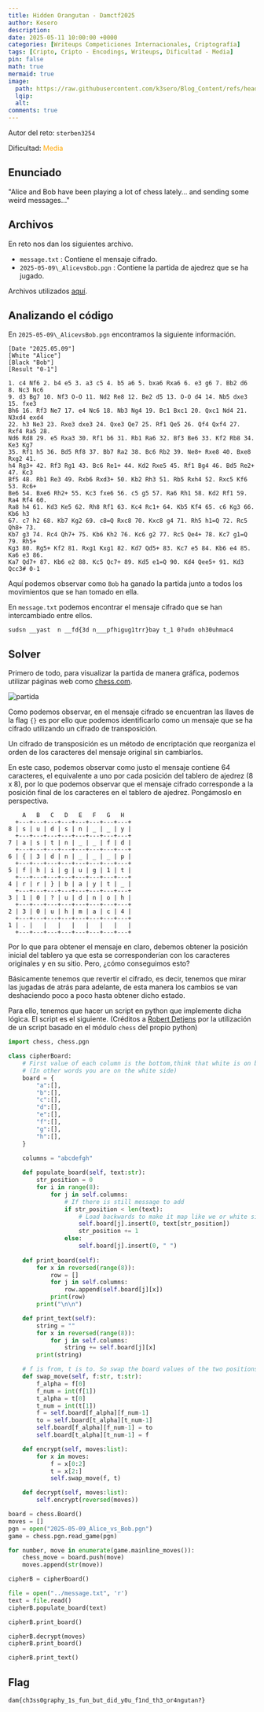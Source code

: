 ```yaml
---
title: Hidden Orangutan - Damctf2025
author: Kesero
description: 
date: 2025-05-11 10:00:00 +0000
categories: [Writeups Competiciones Internacionales, Criptografía]
tags: [Cripto, Cripto - Encodings, Writeups, Dificultad - Media]
pin: false
math: true
mermaid: true
image:
  path: https://raw.githubusercontent.com/k3sero/Blog_Content/refs/heads/main/Competiciones_Internacionales_Writeups/2025/Damctf2025/Cripto/Hidden%20Orangutan/img/4.png
  lqip: 
  alt: 
comments: true
---
```




Autor del reto: `sterben3254`

Dificultad: <font color=orange>Media</font>

## Enunciado

"Alice and Bob have been playing a lot of chess lately... and sending some weird messages..."

## Archivos

En reto nos dan los siguientes archivo.

- `message.txt` : Contiene el mensaje cifrado.
- `2025-05-09\_AlicevsBob.pgn` : Contiene la partida de ajedrez que se ha jugado.

Archivos utilizados [aquí](https://raw.githubusercontent.com/k3sero/Blog_Content/refs/heads/main/Competiciones_Internacionales_Writeups/2025/Damctf2025/Cripto/Hidden%20Orangutan/img/4.png).

## Analizando el código

En `2025-05-09\_AlicevsBob.pgn` encontramos la siguiente información.

```
[Date "2025.05.09"]
[White "Alice"]
[Black "Bob"]
[Result "0-1"]

1. c4 Nf6 2. b4 e5 3. a3 c5 4. b5 a6 5. bxa6 Rxa6 6. e3 g6 7. Bb2 d6 8. Nc3 Nc6
9. d3 Bg7 10. Nf3 O-O 11. Nd2 Re8 12. Be2 d5 13. O-O d4 14. Nb5 dxe3 15. fxe3
Bh6 16. Rf3 Ne7 17. e4 Nc6 18. Nb3 Ng4 19. Bc1 Bxc1 20. Qxc1 Nd4 21. N3xd4 exd4
22. h3 Ne3 23. Rxe3 dxe3 24. Qxe3 Qe7 25. Rf1 Qe5 26. Qf4 Qxf4 27. Rxf4 Ra5 28.
Nd6 Rd8 29. e5 Rxa3 30. Rf1 b6 31. Rb1 Ra6 32. Bf3 Be6 33. Kf2 Rb8 34. Ke3 Kg7
35. Rf1 h5 36. Bd5 Rf8 37. Bb7 Ra2 38. Bc6 Rb2 39. Ne8+ Rxe8 40. Bxe8 Rxg2 41.
h4 Rg3+ 42. Rf3 Rg1 43. Bc6 Re1+ 44. Kd2 Rxe5 45. Rf1 Bg4 46. Bd5 Re2+ 47. Kc3
Bf5 48. Rb1 Re3 49. Rxb6 Rxd3+ 50. Kb2 Rh3 51. Rb5 Rxh4 52. Rxc5 Kf6 53. Rc6+
Be6 54. Bxe6 Rh2+ 55. Kc3 fxe6 56. c5 g5 57. Ra6 Rh1 58. Kd2 Rf1 59. Ra4 Rf4 60.
Ra8 h4 61. Kd3 Ke5 62. Rh8 Rf1 63. Kc4 Rc1+ 64. Kb5 Kf4 65. c6 Kg3 66. Kb6 h3
67. c7 h2 68. Kb7 Kg2 69. c8=Q Rxc8 70. Kxc8 g4 71. Rh5 h1=Q 72. Rc5 Qh8+ 73.
Kb7 g3 74. Rc4 Qh7+ 75. Kb6 Kh2 76. Kc6 g2 77. Rc5 Qe4+ 78. Kc7 g1=Q 79. Rh5+
Kg3 80. Rg5+ Kf2 81. Rxg1 Kxg1 82. Kd7 Qd5+ 83. Kc7 e5 84. Kb6 e4 85. Ka6 e3 86.
Ka7 Qd7+ 87. Kb6 e2 88. Kc5 Qc7+ 89. Kd5 e1=Q 90. Kd4 Qee5+ 91. Kd3 Qcc3# 0-1
```

Aquí podemos observar como `Bob` ha ganado la partida junto a todos los movimientos que se han tomado en ella.

En `message.txt` podemos encontrar el mensaje cifrado que se han intercambiado entre ellos.

```
sudsn __yast  n __fd{3d n___pfhigug1trr}bay t_1 0?udn oh30uhmac4
```

## Solver

Primero de todo, para visualizar la partida de manera gráfica, podemos utilizar páginas web como [chess.com](https://www.chess.com/es/analysis?tab=analysis).

![partida](https://raw.githubusercontent.com/k3sero/Blog_Content/refs/heads/main/Competiciones_Internacionales_Writeups/2025/Damctf2025/Cripto/Hidden%20Orangutan/img/partida.png)

Como podemos observar, en el mensaje cifrado se encuentran las llaves de la flag `{}` es por ello que podemos identificarlo como un mensaje que se ha cifrado utilizando un cifrado de transposición.

Un cifrado de transposición es un método de encriptación que reorganiza el orden de los caracteres del mensaje original sin cambiarlos.

En este caso, podemos observar como justo el mensaje contiene 64 caracteres, el equivalente a uno por cada posición del tablero de ajedrez (8 x 8), por lo que podemos observar que el mensaje cifrado corresponde a la posición final de los caracteres en el tablero de ajedrez. Pongámoslo en perspectiva.

```
    A   B   C   D   E   F   G   H
  +---+---+---+---+---+---+---+---+
8 | s | u | d | s | n | _ | _ | y |
  +---+---+---+---+---+---+---+---+
7 | a | s | t | n | _ | _ | f | d |
  +---+---+---+---+---+---+---+---+
6 | { | 3 | d | n | _ | _ | _ | p |
  +---+---+---+---+---+---+---+---+
5 | f | h | i | g | u | g | 1 | t |
  +---+---+---+---+---+---+---+---+
4 | r | r | } | b | a | y | t | _ |
  +---+---+---+---+---+---+---+---+
3 | 1 | 0 | ? | u | d | n | o | h |
  +---+---+---+---+---+---+---+---+
2 | 3 | 0 | u | h | m | a | c | 4 |
  +---+---+---+---+---+---+---+---+
1 | . |   |   |   |   |   |   |   |
  +---+---+---+---+---+---+---+---+
```

Por lo que para obtener el mensaje en claro, debemos obtener la posición inicial del tablero ya que esta se corresponderían con los caracteres originales y en su sitio. Pero, ¿cómo conseguimos esto?

Básicamente tenemos que revertir el cifrado, es decir, tenemos que mirar las jugadas de atrás para adelante, de esta manera los cambios se van deshaciendo poco a poco hasta obtener dicho estado.

Para ello, tenemos que hacer un script en python que implemente dicha lógica. El script es el siguiente. (Créditos a [Robert Detjens](https://gitlab.com/detjensrobert) por la utilización de un script basado en el módulo `chess` del propio python)

```py
import chess, chess.pgn

class cipherBoard:
    # First value of each column is the bottom,think that white is on bottom
    # (In other words you are on the white side)
    board = {
        "a":[],
        "b":[],
        "c":[],
        "d":[],
        "e":[],
        "f":[],
        "g":[],
        "h":[],
    }

    columns = "abcdefgh"
    
    def populate_board(self, text:str): 
        str_position = 0
        for i in range(8):
            for j in self.columns:
                # If there is still message to add
                if str_position < len(text):
                    # Load backwards to make it map like we or white side
                    self.board[j].insert(0, text[str_position])
                    str_position += 1
                else:
                    self.board[j].insert(0, " ")
            
    def print_board(self): 
        for x in reversed(range(8)):
            row = []
            for j in self.columns:
                row.append(self.board[j][x])
            print(row)
        print("\n\n")

    def print_text(self):
        string = ""
        for x in reversed(range(8)):
            for j in self.columns:
                string += self.board[j][x]
        print(string)

    # f is from, t is to. So swap the board values of the two positions
    def swap_move(self, f:str, t:str):
        f_alpha = f[0]
        f_num = int(f[1])
        t_alpha = t[0]
        t_num = int(t[1])
        f = self.board[f_alpha][f_num-1]
        to = self.board[t_alpha][t_num-1]
        self.board[f_alpha][f_num-1] = to
        self.board[t_alpha][t_num-1] = f

    def encrypt(self, moves:list):
        for x in moves:
            f = x[0:2]
            t = x[2:]
            self.swap_move(f, t)

    def decrypt(self, moves:list):
        self.encrypt(reversed(moves))

board = chess.Board()
moves = [] 
pgn = open("2025-05-09_Alice_vs_Bob.pgn")
game = chess.pgn.read_game(pgn)

for number, move in enumerate(game.mainline_moves()): 
    chess_move = board.push(move)
    moves.append(str(move))

cipherB = cipherBoard()

file = open("../message.txt", 'r')
text = file.read()
cipherB.populate_board(text)

cipherB.print_board()

cipherB.decrypt(moves)
cipherB.print_board()

cipherB.print_text()
```

## Flag

`dam{ch3ss0graphy_1s_fun_but_did_y0u_f1nd_th3_or4ngutan?}`